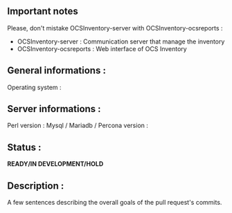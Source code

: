 ## Important notes 
Please, don't mistake OCSInventory-server with OCSInventory-ocsreports :
* OCSInventory-server : Communication server that manage the inventory
* OCSInventory-ocsreports : Web interface of OCS Inventory

## General informations :
Operating system :

## Server informations :
Perl version :
Mysql / Mariadb / Percona version :  

## Status :
**READY/IN DEVELOPMENT/HOLD**

## Description :
A few sentences describing the overall goals of the pull request's commits.
